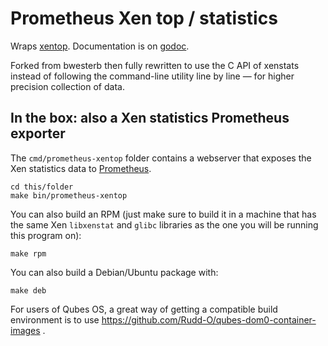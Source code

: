 # Prometheus Xen top / statistics

Wraps [xentop](https://wiki.xenproject.org/wiki/Xentop(1)).  Documentation is
on [godoc](https://godoc.org/github.com/Rudd-O/prometheus-xentop/xenstat).

Forked from bwesterb then fully rewritten to use the C API of xenstats instead
of following the command-line utility line by line — for higher precision
collection of data.

## In the box: also a Xen statistics Prometheus exporter

The `cmd/prometheus-xentop` folder contains a webserver that exposes
the Xen statistics data to [Prometheus](https://prometheus.io).

```
cd this/folder
make bin/prometheus-xentop
```

You can also build an RPM (just make sure to build it in a machine that
has the same Xen `libxenstat` and `glibc` libraries as the one you will be
running this program on):

```
make rpm
```

You can also build a Debian/Ubuntu package with:
```
make deb
```

For users of Qubes OS, a great way of getting a compatible build environment
is to use https://github.com/Rudd-O/qubes-dom0-container-images .
